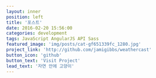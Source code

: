```yaml
---
layout: inner
position: left
title: '포스트'
date: 2016-02-20 15:56:00
categories: development
tags: JavaScript AngularJS API Sass
featured_image: 'img/posts/cat-gf651339fc_1280.jpg'
project_link: 'http://github.com/jamigibbs/weathercast'
button_icon: 'github'
button_text: 'Visit Project'
lead_text: '자연 안에 고양이'
---
```

